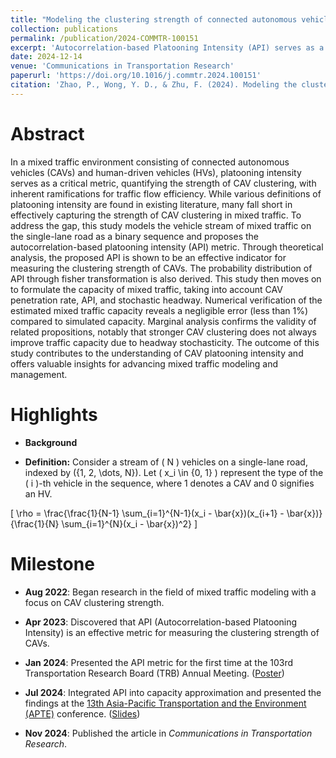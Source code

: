 ```yaml
---
title: "Modeling the clustering strength of connected autonomous vehicles and its impact on mixed traffic capacity"
collection: publications
permalink: /publication/2024-COMMTR-100151
excerpt: 'Autocorrelation-based Platooning Intensity (API) serves as a robust metric for quantifying the clustering strength of connected autonomous vehicles (CAVs) in mixed traffic. This study explores its application in approximating mixed traffic capacity, along with discussions on its definition, calculation, and probability distribution.'
date: 2024-12-14
venue: 'Communications in Transportation Research'
paperurl: 'https://doi.org/10.1016/j.commtr.2024.100151'
citation: 'Zhao, P., Wong, Y. D., & Zhu, F. (2024). Modeling the clustering strength of connected autonomous vehicles and its impact on mixed traffic capacity. Communications in Transportation Research, 4, 100151.'
---
```


# Abstract

In a mixed traffic environment consisting of connected autonomous vehicles (CAVs) and human-driven vehicles (HVs), platooning intensity serves as a critical metric, quantifying the strength of CAV clustering, with inherent ramifications for traffic flow efficiency. While various definitions of platooning intensity are found in existing literature, many fall short in effectively capturing the strength of CAV clustering in mixed traffic. To address the gap, this study models the vehicle stream of mixed traffic on the single-lane road as a binary sequence and proposes the autocorrelation-based platooning intensity (API) metric. Through theoretical analysis, the proposed API is shown to be an effective indicator for measuring the clustering strength of CAVs. The probability distribution of API through fisher transformation is also derived. This study then moves on to formulate the capacity of mixed traffic, taking into account CAV penetration rate, API, and stochastic headway. Numerical verification of the estimated mixed traffic capacity reveals a negligible error (less than 1%) compared to simulated capacity. Marginal analysis confirms the validity of related propositions, notably that stronger CAV clustering does not always improve traffic capacity due to headway stochasticity. The outcome of this study contributes to the understanding of CAV platooning intensity and offers valuable insights for advancing mixed traffic modeling and management.

# Highlights

- **Background**

- **Definition:** Consider a stream of \( N \) vehicles on a single-lane road, indexed by \(\{1, 2, \dots, N\}\). Let \( x_i \in \{0, 1\} \) represent the type of the \( i \)-th vehicle in the sequence, where 1 denotes a CAV and 0 signifies an HV.

\[
\rho = \frac{\frac{1}{N-1} \sum_{i=1}^{N-1}(x_i - \bar{x})(x_{i+1} - \bar{x})}{\frac{1}{N} \sum_{i=1}^{N}(x_i - \bar{x})^2}
\]


# Milestone

- **Aug 2022**: Began research in the field of mixed traffic modeling with a focus on CAV clustering strength.

- **Apr 2023**: Discovered that API (Autocorrelation-based Platooning Intensity) is an effective metric for measuring the clustering strength of CAVs.

- **Jan 2024**: Presented the API metric for the first time at the 103rd Transportation Research Board (TRB) Annual Meeting. ([Poster](http://jerry-zpl.github.io/files/TRB_poster.pdf))

- **Jul 2024**: Integrated API into capacity approximation and presented the findings at the [13th Asia-Pacific Transportation and the Environment (APTE)](https://apte2024.sg/) conference. ([Slides](http://jerry-zpl.github.io/files/TRB_poster.pdf))

- **Nov 2024**: Published the article in *Communications in Transportation Research*.
